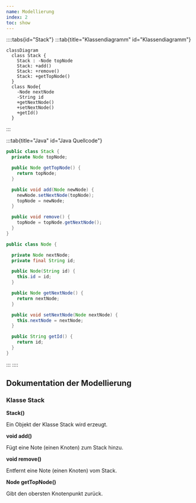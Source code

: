 ```yaml
---
name: Modellierung
index: 2
toc: show
---
```

::::tabs{id="Stack"}
:::tab{title="Klassendiagramm" id="Klassendiagramm"}
```mermaid
classDiagram
  class Stack {
    Stack : -Node topNode
    Stack: +add()
    Stack: +remove()
    Stack: +getTopNode()
  }
  class Node{
    -Node nextNode
    -String id
    +getNextNode()
    +setNextNode()
    +getId()
  }
```
:::

:::tab{title="Java" id="Java Quellcode"}
```java
public class Stack {
  private Node topNode;

  public Node getTopNode() {
    return topNode;
  }

  public void add(Node newNode) {
    newNode.setNextNode(topNode);
    topNode = newNode;
  }

  public void remove() {
    topNode = topNode.getNextNode();
  }
}

public class Node {

  private Node nextNode;
  private final String id;

  public Node(String id) {
    this.id = id;
  }

  public Node getNextNode() {
    return nextNode;
  }

  public void setNextNode(Node nextNode) {
    this.nextNode = nextNode;
  }

  public String getId() {
    return id;
  }
}
``` 
:::
::::

## Dokumentation der Modellierung
### Klasse Stack

**Stack()**

Ein Objekt der Klasse Stack wird erzeugt.

**void add()**

Fügt eine Note (einen Knoten) zum Stack hinzu.

**void remove()**

Entfernt eine Note (einen Knoten) vom Stack.

**Node getTopNode()**

Gibt den obersten Knotenpunkt zurück.
